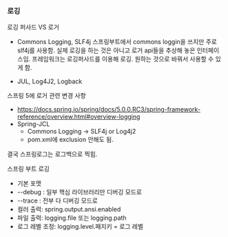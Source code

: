 
### 로깅

로깅 퍼사드 VS 로거
- Commons Logging, SLF4j
스프링부트에서 commons loggin을 쓰지만 주로 slf4j를 사용함.
실제 로깅을 하는 것은 아니고 로거 api들을 추상해 놓은 인터페이스임.
프레임워크는 로깅퍼사드를 이용해 로깅. 원하는 것으로 바꿔서 사용할 수 있게 함.

- JUL, Log4J2, Logback


스프링 5에 로거 관련 변경 사항

* https://docs.spring.io/spring/docs/5.0.0.RC3/spring-framework-reference/overview.html#overview-logging
* Spring-JCL
    - Commons Logging -> SLF4j or Log4j2
    - pom.xml에 exclusion 안해도 됨.

결국 스프링로그는 로그백으로 찍힘.

스프링 부트 로깅
- 기본 포맷
- --debug : 일부 핵심 라이브러리만 디버깅 모드로
- --trace : 전부 다 디버깅 모드로
- 컬러 출력: spring.output.ansi.enabled
- 파일 출력: logging.file 또는 logging.path
- 로그 레벨 조정: logging.level.패지키 = 로그 레벨
